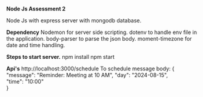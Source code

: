 **Node Js Assessment 2**

Node Js with express server with mongodb database.

**Dependency**
Nodemon for server side scripting.
dotenv to handle env file in the application.
body-parser to parse the json body.
moment-timezone for date and time handling.

**Steps to start server.**
npm install
npm start 

**Api's**
http://localhost:3000/schedule
To schedule message
body:
{
  "message": "Reminder: Meeting at 10 AM",
  "day": "2024-08-15",   
  "time": "10:00"        
}

